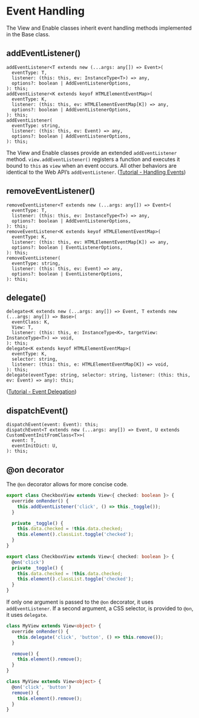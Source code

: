 # Event Handling

The View and Enable classes inherit event handling methods implemented in the Base class.

## addEventListener()

```
addEventListener<T extends new (...args: any[]) => Event>(
  eventType: T,
  listener: (this: this, ev: InstanceType<T>) => any,
  options?: boolean | AddEventListenerOptions,
): this;
addEventListener<K extends keyof HTMLElementEventMap>(
  eventType: K,
  listener: (this: this, ev: HTMLElementEventMap[K]) => any,
  options?: boolean | AddEventListenerOptions,
): this;
addEventListener(
  eventType: string,
  listener: (this: this, ev: Event) => any,
  options?: boolean | AddEventListenerOptions,
): this;
```

The View and Enable classes provide an extended `addEventListener` method. `view.addEventListener()` registers a function and executes it bound to `this` as `view` when an event occurs. All other behaviors are identical to the Web API’s `addEventListener`. ([Tutorial - Handling Events](/tutorial/event.html))

## removeEventListener()

```
removeEventListener<T extends new (...args: any[]) => Event>(
  eventType: T,
  listener: (this: this, ev: InstanceType<T>) => any,
  options?: boolean | AddEventListenerOptions,
): this;
removeEventListener<K extends keyof HTMLElementEventMap>(
  eventType: K,
  listener: (this: this, ev: HTMLElementEventMap[K]) => any,
  options?: boolean | EventListenerOptions,
): this;
removeEventListener(
  eventType: string,
  listener: (this: this, ev: Event) => any,
  options?: boolean | EventListenerOptions,
): this;
```

## delegate()

```
delegate<K extends new (...args: any[]) => Event, T extends new (...args: any[]) => Base>(
  eventClass: K,
  View: T,
  listener: (this: this, e: InstanceType<K>, targetView: InstanceType<T>) => void,
): this;
delegate<K extends keyof HTMLElementEventMap>(
  eventType: K,
  selector: string,
  listener: (this: this, e: HTMLElementEventMap[K]) => void,
): this;
delegate(eventType: string, selector: string, listener: (this: this, ev: Event) => any): this;
```

([Tutorial - Event Delegation](/tutorial/event.html#event-delegation))

## dispatchEvent()

```
dispatchEvent(event: Event): this;
dispatchEvent<T extends new (...args: any[]) => Event, U extends CustomEventInitFromClass<T>>(
  event: T,
  eventInitDict: U,
): this;
```

## @on decorator

The `@on` decorator allows for more concise code.

```typescript
export class CheckboxView extends View<{ checked: boolean }> {
  override onRender() {
    this.addEventListener('click', () => this._toggle());
  }

  private _toggle() {
    this.data.checked = !this.data.checked;
    this.element().classList.toggle('checked');
  }
}

export class CheckboxView extends View<{ checked: boolean }> {
  @on('click')
  private _toggle() {
    this.data.checked = !this.data.checked;
    this.element().classList.toggle('checked');
  }
}
```

If only one argument is passed to the `@on` decorator, it uses `addEventListener`. If a second argument, a CSS selector, is provided to `@on`, it uses `delegate`.

```typescript
class MyView extends View<object> {
  override onRender() {
    this.delegate('click', 'button', () => this.remove());
  }

  remove() {
    this.element().remove();
  }
}

class MyView extends View<object> {
  @on('click', 'button')
  remove() {
    this.element().remove();
  }
}
```